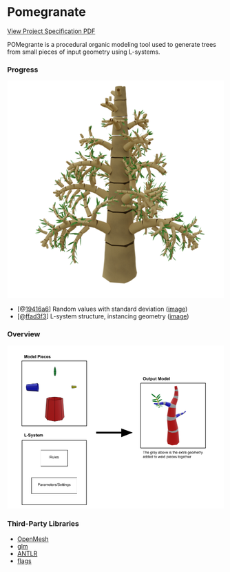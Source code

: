 # Pomegranate

[View Project Specification PDF](readme_resources/Project%20Spec.pdf)

POMegrante is a procedural organic modeling tool used to generate trees from small pieces of input geometry using L-systems.

### Progress
![Current Progress Image](readme_resources/CurrentProgress2.png)

* \[@[19416a6](https://github.com/i-yam-jeremy/pomegranate/commit/19416a6dfcaed5293ccc37e7a3babc534dc9a871)\] Random values with standard deviation ([image](readme_resources/CurrentProgress2.png))
* \[@[ffad3f3](https://github.com/i-yam-jeremy/pomegranate/commit/ffad3f3a87835f6a70bec0adae474d08af6e17a0)\] L-system structure, instancing geometry ([image](readme_resources/CurrentProgress.png))

### Overview
![Overview Image](readme_resources/Overview.png)

### Third-Party Libraries
* [OpenMesh](https://www.graphics.rwth-aachen.de/software/openmesh/)
* [glm](https://glm.g-truc.net/0.9.9/index.html)
* [ANTLR](https://www.antlr.org/)
* [flags](https://github.com/sailormoon/flags)
